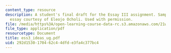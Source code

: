 ```yaml
---
content_type: resource
description: A student's final draft for the Essay III assignment. Sample student
  essay courtesy of Eleojo Ocholi. Used with permission.
file: /media/https%3A/open-learning-course-data-rc.s3.amazonaws.com/21w-730-2-the-creative-spark-fall-2004/292d1530170462c44dfde3fa4c377bc4_ess3_ideas_ug.pdf
file_type: application/pdf
resourcetype: Document
title: ess3_ideas_ug.pdf
uid: 292d1530-1704-62c4-4dfd-e3fa4c377bc4
---
```

